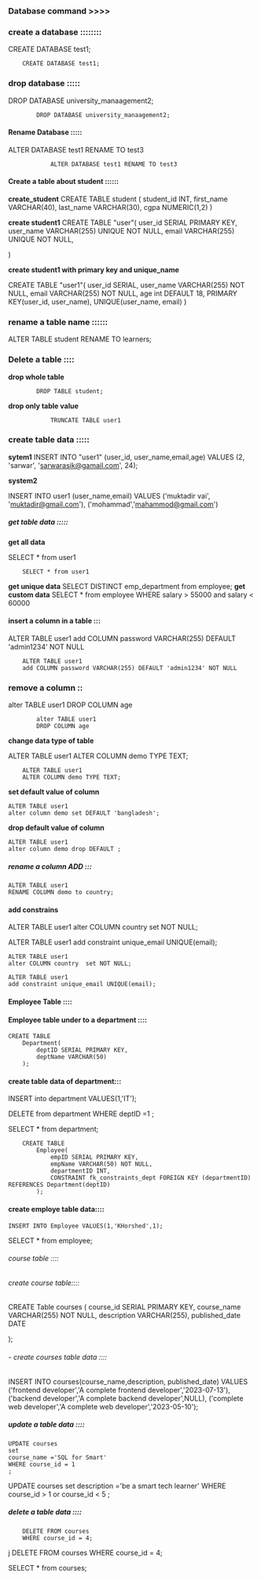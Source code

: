 ### Database command >>>>

### create a database ::::::::

CREATE DATABASE test1;

        CREATE DATABASE test1;

### drop database :::::

DROP DATABASE university_manaagement2;

            DROP DATABASE university_manaagement2;

#### Rename Database :::::

ALTER DATABASE test1 RENAME TO test3

                ALTER DATABASE test1 RENAME TO test3


#### Create a table about student ::::::


**create_student**
CREATE TABLE student (
    student_id INT,
    first_name VARCHAR(40),
    last_name VARCHAR(30),
    cgpa NUMERIC(1,2)
)

**create student1**
CREATE TABLE "user"(
    user_id SERIAL PRIMARY KEY,
    user_name VARCHAR(255) UNIQUE NOT NULL,
    email VARCHAR(255) UNIQUE NOT NULL,
  
)

**create student1 with primary key and unique_name**

CREATE TABLE "user1"(
    user_id SERIAL,
    user_name VARCHAR(255) NOT NULL,
    email VARCHAR(255) NOT NULL,
    age int DEFAULT 18,
    PRIMARY KEY(user_id, user_name),
    UNIQUE(user_name, email)
)


### rename a table name ::::::

 ALTER TABLE student RENAME TO learners;


### Delete a table ::::

**drop whole table**

            DROP TABLE student;

**drop only table value**

                TRUNCATE TABLE user1

              


### create table data :::::

**sytem1**
INSERT INTO "user1" (user_id, user_name,email,age) VALUES (2, 'sarwar', 'sarwarasik@gamail.com', 24);


**system2**

INSERT INTO user1 (user_name,email) 
VALUES
('muktadir vai', 'muktadir@gmail.com'),
('mohammad','mahammod@gmail.com')

 
##### get table   data :::::

**get all data**

SELECT * from user1             

        SELECT * from user1
**get unique data**
SELECT DISTINCT emp_department from employee;
**get custom data**
SELECT * from employee
WHERE salary > 55000 and salary < 60000


#### insert a column in a table :::
ALTER TABLE user1 
add COLUMN password VARCHAR(255) DEFAULT 'admin1234' NOT NULL


        ALTER TABLE user1 
        add COLUMN password VARCHAR(255) DEFAULT 'admin1234' NOT NULL


### remove a column ::
alter TABLE user1
DROP COLUMN age

            
            alter TABLE user1
            DROP COLUMN age



**change data type of table**

ALTER TABLE user1
  ALTER COLUMN demo TYPE TEXT;

        
        ALTER TABLE user1
        ALTER COLUMN demo TYPE TEXT;

**set default value of column**

    ALTER TABLE user1
    alter column demo set DEFAULT 'bangladesh';

**drop default value of column**

    ALTER TABLE user1
    alter column demo drop DEFAULT ;


##### rename a column ADD :::

    ALTER TABLE user1
    RENAME COLUMN demo to country;



#### add constrains

ALTER TABLE user1
alter COLUMN country  set NOT NULL;


ALTER TABLE user1
add constraint unique_email UNIQUE(email);


    ALTER TABLE user1
    alter COLUMN country  set NOT NULL;

    ALTER TABLE user1
    add constraint unique_email UNIQUE(email);




#### Employee Table ::::

####  Employee table under to a department ::::

    CREATE TABLE
        Department(
            deptID SERIAL PRIMARY KEY,
            deptName VARCHAR(50)
        );

#### create table data of department:::

INSERT into department VALUES(1,'IT');

DELETE from department  WHERE deptID =1 ;

SELECT * from department;

        CREATE TABLE
            Employee(
                empID SERIAL PRIMARY KEY,
                empName VARCHAR(50) NOT NULL,
                departmentID INT,
                CONSTRAINT fk_constraints_dept FOREIGN KEY (departmentID) REFERENCES Department(deptID)
            );


#### create employe table data::::
    INSERT INTO Employee VALUES(1,'KHorshed',1);


SELECT * from employee;



###### course table ::::


###### create course table::::
CREATE Table courses (
  course_id SERIAL PRIMARY KEY,
  course_name VARCHAR(255) NOT NULL,
  description VARCHAR(255),
  published_date DATE

);

###### - create courses table data ::::
INSERT INTO courses(course_name,description, published_date)
  VALUES
  ('frontend developer','A complete frontend developer','2023-07-13'),
  ('backend developer','A complete backend developer',NULL),
  ('complete web developer','A  complete web developer','2023-05-10');


##### update  a table data ::::

    UPDATE courses 
    set
    course_name ='SQL for Smart'
    WHERE course_id = 1 
    ;

UPDATE courses 
 set
 description ='be a smart tech learner'
 WHERE course_id > 1 or  course_id  < 5
 ;


 ##### delete a table  data ::::

        DELETE FROM courses 
        WHERE course_id = 4;
j
DELETE FROM courses 
WHERE course_id = 4;


SELECT * from courses;